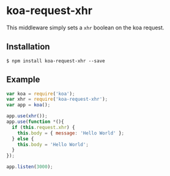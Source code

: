 # koa-request-xhr
This middleware simply sets a `xhr` boolean on the koa request.

## Installation

```
$ npm install koa-request-xhr --save
```

## Example

```js
var koa = require('koa');
var xhr = require('koa-request-xhr');
var app = koa();

app.use(xhr());
app.use(function *(){  
  if (this.request.xhr) {
    this.body = { message: 'Hello World' };
  } else {
    this.body = 'Hello World';
  }
});

app.listen(3000);
```